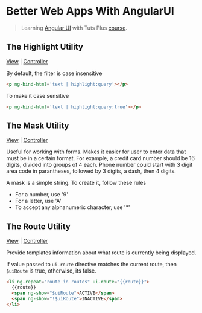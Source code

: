 Better Web Apps With AngularUI
==========

> Learning [Angular UI](https://angular-ui.github.io/) with Tuts Plus [course](https://code.tutsplus.com/courses/better-web-apps-with-angularui).

## The Highlight Utility

[View](highlighting/index.html) | [Controller](highlighting/app.js)

By default, the filter is case insensitive

  ```html
  <p ng-bind-html='text | highlight:query'></p>
  ```

To make it case sensitive

  ```html
  <p ng-bind-html='text | highlight:query:true'></p>
  ```

## The Mask Utility

[View](mask/index.html) | [Controller](mask/app.js)

Useful for working with forms. Makes it easier for user to enter data that must be in a certain format.
For example, a credit card number should be 16 digits, divided into groups of 4 each.
Phone number could start with 3 digit area code in parantheses, followed by 3 digits, a dash, then 4 digits.

A mask is a simple string. To create it, follow these rules

* For a number, use '9'
* For a letter, use 'A'
* To accept any alphanumeric character, use '*'

## The Route Utility

[View](route/main.html) | [Controller](route/app.js)

Provide templates information about what route is currently being displayed.

If value passed to `ui-route` directive matches the current route, then `$uiRoute` is true, otherwise, its false.

  ```html
  <li ng-repeat="route in routes" ui-route="{{route}}">
    {{route}}
    <span ng-show="$uiRoute">ACTIVE</span>
    <span ng-show="!$uiRoute">INACTIVE</span>
  </li>
  ```

